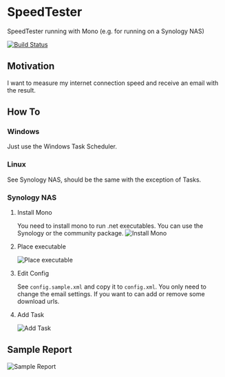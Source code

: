 # SpeedTester
SpeedTester running with Mono (e.g. for running on a Synology NAS)

[![Build Status](https://travis-ci.org/dhcgn/SpeedTester.svg?branch=master)](https://travis-ci.org/dhcgn/SpeedTester)

## Motivation
I want to measure my internet connection speed and receive an email with the result.

## How To
### Windows

Just use the Windows Task Scheduler.

### Linux

See Synology NAS, should be the same with the exception of Tasks.

### Synology NAS

1. Install Mono

   You need to install mono to run .net executables. You can use the Synology or the community package.
   ![Install Mono](http://i.imgur.com/UuD9xLt.png "Install Mono")
2. Place executable

   ![Place executable](http://i.imgur.com/HOAJfvI.png "Place executable")

3. Edit Config

   See `config.sample.xml` and copy it to `config.xml`. You only need to change the email settings.
   If you want to can add or remove some download urls.

4. Add Task

   ![Add Task](http://i.imgur.com/dAfhYgE.png "Add Task")

## Sample Report

   ![Sample Report](http://i.imgur.com/7rF5Q6d.png "Sample Report")
